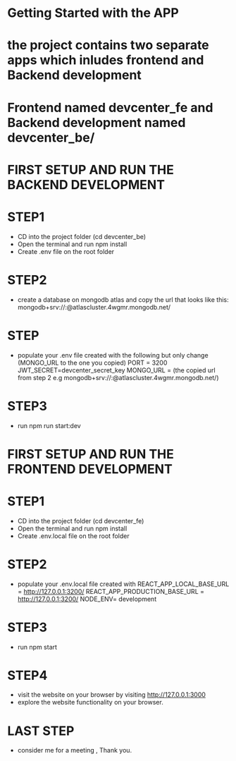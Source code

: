 # Getting Started with the APP

# the project contains two separate apps which inludes frontend and Backend development
# Frontend named devcenter_fe and Backend development named devcenter_be/

# FIRST SETUP AND RUN THE BACKEND DEVELOPMENT

# STEP1
- CD into the project folder  (cd devcenter_be)
- Open the terminal and run npm install
- Create .env file on the root folder

# STEP2
- create a database on mongodb atlas and copy the url that looks like this:
        mongodb+srv://<username>:<password>@atlascluster.4wgmr.mongodb.net/<databasename>
# STEP #
- populate your .env file created with the following but only change (MONGO_URL to the one you copied)
PORT = 3200
JWT_SECRET=devcenter_secret_key
MONGO_URL = (the copied url from step 2 e.g mongodb+srv://<username>:<password>@atlascluster.4wgmr.mongodb.net/<databasename>)


# STEP3
- run
npm run start:dev

# FIRST SETUP AND RUN THE FRONTEND DEVELOPMENT

# STEP1
- CD into the project folder  (cd devcenter_fe)
- Open the terminal and run npm install
- Create .env.local file on the root folder

# STEP2
- populate your .env.local file created with
    REACT_APP_LOCAL_BASE_URL = http://127.0.0.1:3200/
    REACT_APP_PRODUCTION_BASE_URL = http://127.0.0.1:3200/
    NODE_ENV= development

# STEP3
- run
npm start

# STEP4
- visit the website on your browser by visiting http://127.0.0.1:3000
- explore the website functionality on your browser.

# LAST STEP
- consider me for a meeting , Thank you.